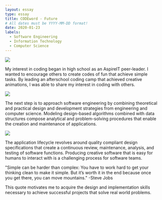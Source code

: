 ```yaml
---
layout: essay
type: essay
title: CODEword - Future
# All dates must be YYYY-MM-DD format!
date: 2020-01-23
labels:
  - Software Engineering
  - Information Technology
  - Computer Science
---
```


<img class="ui tiny left circular floated image" src="../images/paintbrushes.jpg">

My interest in coding began in high school as an AspireIT peer-leader. I wanted to encourage others to create codes of fun that achieve simple tasks. By leading an afterschool coding camp that achieved creative animations, I was able to share my interest in coding with others.

<img class="ui tiny left circular floated image" src="../images/design-technology.jpg">

The next step is to approach software engineering by combining theoretical and practical design and development strategies from engineering and computer science. Modeling design-based algorithms combined with data structures compose analytical and problem-solving procedures that enable the creation and maintenance of applications. 

<img class="ui tiny left circular floated image" src="../images/software-code.jpg">

The application lifecycle revolves around quality compliant design specifications that create a continuous review, maintenance, analysis, and testing of software functions. Producing creative software that is easy for humans to interact with is a challenging process for software teams.

"Simple can be harder than complex: You have to work hard to get your thinking clean to make it simple. But it’s worth it in the end because once you get there, you can move mountains."
-Steve Jobs

This quote motivates me to acquire the design and implementation skills necessary to achieve successful projects that solve real world problems.
